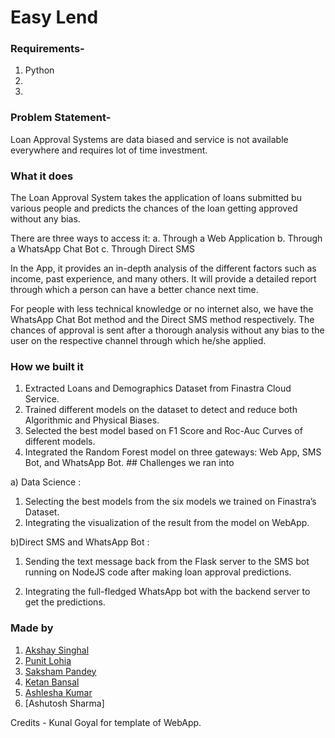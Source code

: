 # Easy Lend

### Requirements-
1) Python
2) 
3) 
### Problem Statement-
Loan Approval Systems are data biased and service is not available everywhere and requires lot of time investment.

### What it does
The Loan Approval System takes the application of loans submitted bu various people and predicts the chances of the loan getting approved without any bias.

There are three ways to access it: a. Through a Web Application b. Through a WhatsApp Chat Bot c. Through Direct SMS

In the App, it provides an in-depth analysis of the different factors such as income, past experience, and many others. It will provide a detailed report through which a person can have a better chance next time.

For people with less technical knowledge or no internet also, we have the WhatsApp Chat Bot method and the Direct SMS method respectively. The chances of approval is sent after a thorough analysis without any bias to the user on the respective channel through which he/she applied.

### How we built it
1) Extracted Loans and Demographics Dataset from Finastra Cloud Service.
2) Trained different models on the dataset to detect and reduce both Algorithmic and Physical Biases.
3) Selected the best model based on F1 Score and Roc-Auc Curves of different models.
4) Integrated the Random Forest model on three gateways: Web App, SMS Bot, and WhatsApp Bot. ## Challenges we ran into

a) Data Science :
1) Selecting the best models from the six models we trained on Finastra’s Dataset.
2) Integrating the visualization of the result from the model on WebApp.

b)Direct SMS and WhatsApp Bot :
1) Sending the text message back from the Flask server to the SMS bot running on NodeJS code after making loan approval predictions.

2) Integrating the full-fledged WhatsApp bot with the backend server to get the predictions.

### Made by
1. [Akshay Singhal](https://www.github.com/akshsinghal "Akshay Singhal")
2. [Punit Lohia](https://www.github.com/punitlohia "Punit Lohia")
3. [Saksham Pandey](https://www.github.com/Saksham-510 "Saksham Pandey")
4. [Ketan Bansal](https://www.github.com/bansalketan "Ketan Bansal")
5. [Ashlesha Kumar](https://www.github.com/thecodeeagle "Ashlesha Kumar")
6. [Ashutosh Sharma]

Credits - Kunal Goyal for template of WebApp.
